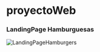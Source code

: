 # proyectoWeb

### LandingPage Hamburguesas

![LandingPageHamburgers](https://github.com/SantMu123/proyectoWeb/assets/126543033/b853db4e-d446-4834-8555-b3fc3161b273)
